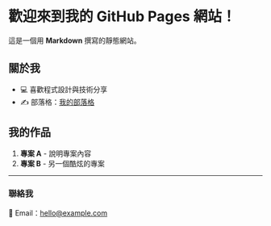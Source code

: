 # 歡迎來到我的 GitHub Pages 網站！

這是一個用 **Markdown** 撰寫的靜態網站。

## 關於我
- 💻 喜歡程式設計與技術分享
- ✍️ 部落格：[我的部落格](https://example.com)

## 我的作品
1. **專案 A** - 說明專案內容
2. **專案 B** - 另一個酷炫的專案

---

### 聯絡我
📧 Email：[hello@example.com](mailto:hello@example.com)